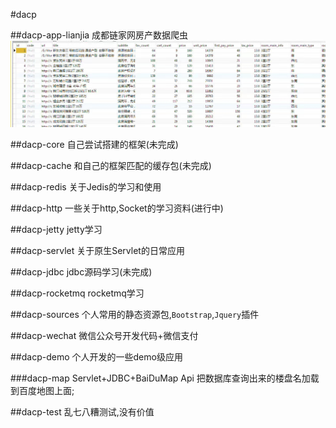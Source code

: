 #dacp

##dacp-app-lianjia
成都链家网房产数据爬虫
![](image/20170922233912.jpg)

##dacp-core
自己尝试搭建的框架(未完成)

##dacp-cache
和自己的框架匹配的缓存包(未完成)

##dacp-redis
关于Jedis的学习和使用

##dacp-http
一些关于http,Socket的学习资料(进行中)

##dacp-jetty
jetty学习

##dacp-servlet
关于原生Servlet的日常应用

##dacp-jdbc
jdbc源码学习(未完成)

##dacp-rocketmq
rocketmq学习

##dacp-sources
个人常用的静态资源包,`Bootstrap`,`Jquery`插件

##dacp-wechat
微信公众号开发代码+微信支付

##dacp-demo
个人开发的一些demo级应用

###dacp-map
Servlet+JDBC+BaiDuMap Api
把数据库查询出来的楼盘名加载到百度地图上面;

##dacp-test
乱七八糟测试,没有价值
